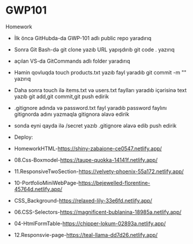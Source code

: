 # GWP101
Homework
+ İlk öncə GitHubda-da GWP-101 adlı public repo yaradırıq
+ Sonra Git Bash-də git clone yazıb URL yapışdırıb git code . yazırıq
+ açılan VS-da GitCommands adlı folder yaradırıq
+ Həmin qovluqda touch products.txt yazıb fayl yaradıb git commit -m "" yazırıq
+ Daha sonra touch ilə items.txt və users.txt faylları yaradıb içərisinə text yazıb git add,git commit,git push edirik
+ .gitignore adında və password.txt fayl yaradıb password faylını gitignorda adını yazmaqla gitignora əlavə edirik
+ sonda eyni qayda ilə /secret yazıb .gitignore əlavə edib push edirik 


+ Deploy:
+ HomeworkHTML-https://shiny-zabaione-ce0547.netlify.app/
+ 08.Css-Boxmodel-https://taupe-quokka-14141f.netlify.app/
+ 11.ResponsiveTwoSection-https://velvety-phoenix-55a172.netlify.app/
+ 10-PortfolioMiniWebPage-https://bejewelled-florentine-45764d.netlify.app/
+ CSS_Background-https://relaxed-lily-33e6fd.netlify.app/
+ 06.CSS-Selectors-https://magnificent-bublanina-18985a.netlify.app/
+ 04-HtmlFormTable-https://chipper-lokum-02893a.netlify.app/
+ 12.Responsvie-page-https://teal-llama-dd7d26.netlify.app/



